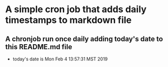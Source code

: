 A simple cron job that adds daily timestamps to markdown file
============================================================
## A chronjob run once daily adding today's date to this README.md file
* today's date is Mon Feb  4 13:57:31 MST 2019

